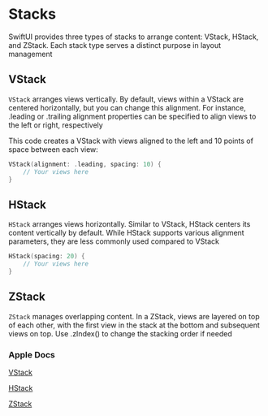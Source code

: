 # Stacks
SwiftUI provides three types of stacks to arrange content: VStack, HStack, and ZStack. 
Each stack type serves a distinct purpose in layout management

## VStack
`VStack` arranges views vertically. 
By default, views within a VStack are centered horizontally, but you can change this alignment.
For instance, .leading or .trailing alignment properties can be specified to align views to the left or right, respectively

This code creates a VStack with views aligned to the left and 10 points of space between each view:
```swift
VStack(alignment: .leading, spacing: 10) {
    // Your views here
}
```

## HStack
`HStack` arranges views horizontally.
Similar to VStack, HStack centers its content vertically by default.
While HStack supports various alignment parameters, they are less commonly used compared to VStack

```swift
HStack(spacing: 20) {
    // Your views here
}
```

## ZStack
`ZStack` manages overlapping content.
In a ZStack, views are layered on top of each other, with the first view in the stack at the bottom and subsequent views on top. 
Use .zIndex() to change the stacking order if needed


### Apple Docs
[VStack](https://developer.apple.com/documentation/swiftui/vstack)

[HStack](https://developer.apple.com/documentation/swiftui/hstack)

[ZStack](https://developer.apple.com/documentation/swiftui/zstack)
